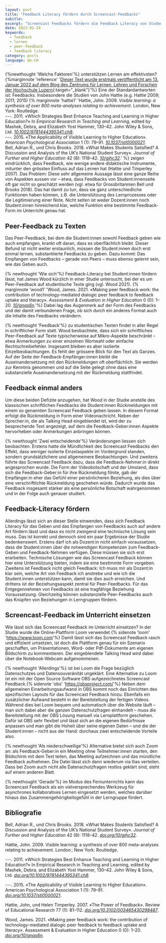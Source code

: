 ```yaml
---
layout: post
title: "Feedback Literacy fördern durch Screencast-Feedbacks"
subitle: 
excerpt: "Screencast Feedbacks fördern die Feedback Literacy von Student:innen im Unterricht, unterstützen einen ganzheitlicheren Blick auf studentische Texte und fördern insbesondere unter den Bedingungen des Fernunterrichts das Zugehörigkeitsgefühl zu einer Lerngruppe, wie eine kürzlich veröffentlichte Studie zeigt."
date: 2022-02-24
keywords:
  - feedback
  - lernen
  - peer-feedback
  - feedback literacy
category: posts
language: de-CH
---
```


{%newthought 'Welche Faktoren'%} unterstützen Lernen am effektivsten?{%marginnote 'reference' '[Dieser Text wurde erstmals veröffentlicht am 13. Januar 2022 auf dem Blog des Zentrums für Lernen, Lehren und Forschen der Hochschule Luzern](https://blog.hslu.ch/blog/archives/8066){:target="_blank"}'%} Eine der Standardantworten ist: Feedbacks. Insbesondere die Studien von John Hattie (e.g. Hattie 2009; 2011; 2015)
{% marginnote 'hattie1' 'Hattie, John. 2009. *Visible learning: a synthesis of over 800 meta-analyses relating to achievement*. London, New York: Routledge.
<br>
---. 2011. «Which Strategies Best Enhance Teaching and Learning in Higher Education?» In *Empirical Research in Teaching and Learning*, edited by Mashek, Debra, and Elizabeth Yost Hammer, 130–42. John Wiley & Sons, Ltd. [*10.1002/9781444395341.ch8*](https://doi.org/10.1002/9781444395341.ch8).
<br>
---. 2015. «The Applicability of Visible Learning to Higher Education». *American Psychological Association* 1 (1): 79–91. [*10.1037/stl0000021*](https://doi.org/10.1037/stl0000021).
<br>
Bell, Adrian R., und Chris Brooks. 2018. «What Makes Students Satisfied? A Discussion and Analysis of the UK’s National Student Survey». *Journal of Further and Higher Education* 42 (8): 1118–42. [*10/gjhc32*](https://doi.org/10/gjhc32).' %}
zeigen eindrücklich, dass Feedback, wie wenige andere didaktische Instrumente, mitunter den grössten Einfluss auf das Lernen hat (Hattie und Timperley 2007). Das Problem: Diese sehr allgemeine Aussage lässt eine ganze Reihe von Aspekten aussen vor – etwa, dass Feedbacks von Student:innenseite oft gar nicht so geschätzt werden (vgl. etwa für Grossbritannien Bell und Brooks 2018). Das hat damit zu tun, dass sie ganz unterschiedliche Funktionen haben können, z.B. die Unterstützung des Lernprozesses oder die Legitimierung einer Note. Nicht selten ist weder Dozent:innen noch Student:innen hinreichend klar, welche Funktion eine bestimmte Feedback-Form im Unterricht genau hat.

## Peer-Feedback zu Texten

Das Peer-Feedback, bei dem die Student:innen sowohl Feedback geben wie auch empfangen, krankt oft daran, dass es oberflächlich bleibt. Dieser Befund ist nicht weiter erstaunlich, müssen die Student:innen doch erst einmal lernen, substantiierte Feedbacks zu geben. Dazu kommt: Das Empfangen von Feedbacks – gerade von Peers – muss ebenso gelernt sein, wie das Geben auch.

{% newthought 'Wie sich'%} Feedback-Literacy bei Student:innen fördern lässt, hat James Wood kürzlich in einer Studie untersucht, bei der es um Peer-Feedback auf studentische Texte ging (vgl. Wood 2021).
{% marginnote 'wood1' 'Wood, James. 2021. «Making peer feedback work: the contribution of technology-mediated dialogic peer feedback to feedback uptake and literacy». *Assessment & Evaluation in Higher Education* 0 (0): 1–20. [*10/gnqs6n*](https://doi.org/10/gnqs6n).'%}
 Dabei lag das Augenmerk auf der Form des Feedbacks und der damit verbundenen Frage, ob sich durch ein anderes Format auch die Inhalte des Feedbacks verändern.

{% newthought 'Feedback'%} zu studentischen Texten findet in aller Regel in schriftlicher Form statt. Wood beobachtete, dass sich ein schriftliches Peer-Feedback auf Texte typischerweise auf Mikro-Aspekte beschränkt – etwa Anmerkungen zu einer einzelnen Wortwahl oder einfache Rechtschreibefehler. Insgesamt bleiben es aber isolierte Einzelbeobachtungen. Es fehlt der grössere Blick für den Text als Ganzes. Auf der Seite der Feedback-Empfänger:innen bleibt die Auseinandersetzung mit den Rückmeldungen oft oberflächlich. Sie werden zur Kenntnis genommen und auf die Seite gelegt ohne dass eine substanzielle Auseinandersetzung mit der Rückmeldung stattfindet.

## Feedback einmal anders

Um diese beiden Defizite anzugehen, hat Wood in der Studie anstelle des klassischen schriftlichen Feedbacks die Student:innen Rückmeldungen mit einem so genannten Screencast Feedback geben lassen. In diesem Format erfolgt die Rückmeldung in Form einer Videonachricht. Neben der Sprecher:in, die als Talking Head eingeblendet ist, wird der zu besprechende Text angezeigt, auf dem die Feedback-Geber:innen Aspekte hervorheben oder Anmerkungen anbringen können.

{% newthought 'Zwei entscheidende'%} Veränderungen liessen sich beobachten. Erstens hatte die Mündlichkeit des Screencast Feedbacks den Effekt, dass weniger isolierte Einzelaspekte im Vordergrund standen, sondern grundsätzlichere und allgemeinere Beobachtungen. Und zweitens führte das Screencast Feedback dazu, dass die Feedback-Nehmer:in direkt angesprochen wurde. Die Form der Videobotschaft und der Umstand, dass sich die Feedback-Geber:in für ihre Rückmeldung filmte, gab der Empfänger:in eher das Gefühl einer persönlicheren Beziehung, als dies über eine verschriftlichte Rückmeldung geschehen würde. Dadurch wurde das Feedback insgesamt stärker als eine persönliche Botschaft wahrgenommen und in der Folge auch genauer studiert.

## Feedback-Literacy fördern

Allerdings lässt sich an dieser Stelle einwenden, dass sich Feedback Literacy für das Geben und das Empfangen von Feedbacks auch auf andere Art fördern lässt und dass es nicht zwingend eine technische Lösung sein muss. Das ist korrekt und dennoch sind ein paar Ergebnisse der Studie bedenkenswert. Erstens darf ich als Dozent:in nicht einfach voraussetzen, dass die Student:innen über die notwendigen Kompetenzen zum Feedback-Geben und Feedback-Nehmen verfügen. Diese müssen sie sich erst erarbeiten. Technische Lösungen wie das Screencast Feedback können hier eine Unterstützung bieten, indem sie eine bestimmte Form vorgeben. Zweitens ist Feedback nicht gleich Feedback: Ich muss mir als Dozent:in klar sein, welche Art von Feedback ich anstrebe und wie ich die Student:innen unterstützen kann, damit sie dies auch erreichen. Und drittens ist der Beziehungsaspekt zentral für Peer-Feedbacks. Für das Entgegennehmen von Feedbacks ist eine tragfähige Beziehung Voraussetzung. Gleichzeitig können substanzielle Peer-Feedbacks auch das Knüpfen von Beziehungen in Lerngruppen fördern.

## Screencast-Feedback im Unterricht einsetzen

Wie lässt sich das Screencast Feedback im Unterricht einsetzen? In der Studie wurde die Online-Plattform Loom verwendet.{% sidenote 'loom' '<https://www.loom.com>'%} Damit lässt sich das Screencast Feedback rasch und effizient umsetzen, ist doch die Plattform genau für ein Szenario geschaffen, um Präsentationen, Word- oder Pdf-Dokumente am eigenen Bildschirm zu kommentieren. Der eingeblendete Talking Head wird dabei über die Notebook-Webcam aufgenommenen.

{% newthought 'Allerdings'%} ist bei Loom die Frage bezüglich Datenschutzes und Datensouveränität ungeklärt. Eine Alternative zu Loom ist ein mit der Open Source Software OBS aufgezeichnetes Screencast Feedback.{% sidenote 'obs' '<https://obsproject.com/>'%} Neben dem allgemeinen Einarbeitungsaufwand in OBS kommt noch das Einrichten des spezifischen Layouts für das Screencast Feedback hinzu. Ebenfalls ein zusätzlicher Aufwand besteht in der Bereitstellung der fertigen Videos. Während dies bei Loom bequem und automatisch über die Website läuft – man sich dabei aber die ganzen Datenschutzfragen einhandelt – muss die Bereitstellung mit der OBS Lösung manuell via Lernplattform geschehen. Dafür ist OBS sehr flexibel und lässt sich an die eigenen Bedürfnisse anpassen und man gibt die Hoheit über seine eigenen Daten – und die der Student:innen – nicht aus der Hand: durchaus zwei entscheidende Vorteile also.

{% newthought 'Als niederschwellige'%} Alternative bietet sich auch Zoom an: als Feedback-Geber:in ein Meeting ohne Teilnehmer:innen starten, den Bildschirm mit dem Text teilen, das Meeting aufzeichnen und das mündliche Feedback aufnehmen. Die Datei lässt sich dann wiederum via Ilias verteilen. Dass bei Zoom auch nicht alle Datenschutzfragen restlos geklärt sind, steht auf einem anderen Blatt.

{% newthought 'Gerade'%} im Modus des Fernunterrichts kann das Screencast Feedback als ein vielversprechendes Werkzeug für asynchrones kollaboratives Lernen eingesetzt werden, welches darüber hinaus das Zusammengehörigkeitsgefühl in der Lerngruppe fördert.

## Bibliografie

Bell, Adrian R., und Chris Brooks. 2018. «What Makes Students Satisfied? A Discussion and Analysis of the UK’s National Student Survey». *Journal of Further and Higher Education* 42 (8): 1118–42. [*doi.org/10/gjhc32*](https://doi.org/10/gjhc32).

Hattie, John. 2009. Visible learning: a synthesis of over 800 meta-analyses relating to achievement. London ; New York: Routledge.

---. 2011. «Which Strategies Best Enhance Teaching and Learning in Higher Education?» In Empirical Research in Teaching and Learning, edited by Mashek, Debra, and Elizabeth Yost Hammer, 130–42. John Wiley & Sons, Ltd. [*doi.org/10.1002/9781444395341.ch8*](https://doi.org/10.1002/9781444395341.ch8).

---. 2015. «The Applicability of Visible Learning to Higher Education». American Psychological Association 1 (1): 79–91. [*doi.org/10.1037/stl0000021*](https://doi.org/10.1037/stl0000021).

Hattie, John, und Helen Timperley. 2007. «The Power of Feedback». Review of Educational Research 77 (1): 81–112. [*doi.org/10.3102/003465430298487*](https://doi.org/10.3102/003465430298487).

Wood, James. 2021. «Making peer feedback work: the contribution of technology-mediated dialogic peer feedback to feedback uptake and literacy». Assessment & Evaluation in Higher Education 0 (0): 1–20. [*doi.org/10/gnqs6n*](https://doi.org/10/gnqs6n).
